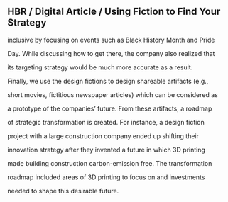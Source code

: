 ## HBR / Digital Article / Using Fiction to Find Your Strategy

inclusive by focusing on events such as Black History Month and Pride

Day. While discussing how to get there, the company also realized that

its targeting strategy would be much more accurate as a result.

Finally, we use the design fictions to design shareable artifacts (e.g.,

short movies, fictitious newspaper articles) which can be considered as

a prototype of the companies’ future. From these artifacts, a roadmap

of strategic transformation is created. For instance, a design fiction

project with a large construction company ended up shifting their

innovation strategy after they invented a future in which 3D printing

made building construction carbon-emission free. The transformation

roadmap included areas of 3D printing to focus on and investments

needed to shape this desirable future.